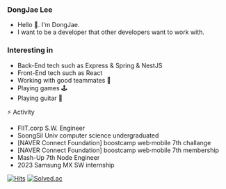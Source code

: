 
### DongJae Lee 
 * Hello 👋. I'm DongJae.
 * I want to be a developer that other developers want to work with.

### Interesting in
* Back-End tech such as Express & Spring & NestJS
* Front-End tech such as React
* Working with good teammates 👯
* Playing games 🕹
* Playing guitar 🎸

⚡ Activity
* FIIT.corp S.W. Engineer
* SoongSil Univ computer science undergraduated
* [NAVER Connect Foundation] boostcamp web·mobile 7th challange 
* [NAVER Connect Foundation] boostcamp web·mobile 7th membership
* Mash-Up 7th Node Engineer
* 2023 Samsung MX SW internship

[![Hits](https://hits.seeyoufarm.com/api/count/incr/badge.svg?url=https%3A%2F%2Fgithub.com%2FLouiMinister&count_bg=%2379C83D&title_bg=%23555555&icon=github.svg&icon_color=%23E7E7E7&title=hits&edge_flat=false)](https://hits.seeyoufarm.com)
[![Solved.ac](http://mazassumnida.wtf/api/mini/generate_badge?boj=eastash)](https://solved.ac/eastash)

<!--
**LouiMinister/LouiMinister** is a ✨ _special_ ✨ repository because its `README.md` (this file) appears on your GitHub profile.

Here are some ideas to get you started:

- 🔭 I’m currently working on ...
- 🌱 I’m currently learning ...
- 👯 I’m looking to collaborate on ...
- 🤔 I’m looking for help with ...
- 💬 Ask me about ...
- 📫 How to reach me: ...
- 😄 Pronouns: ...
- ⚡ Fun fact: ...
-->
